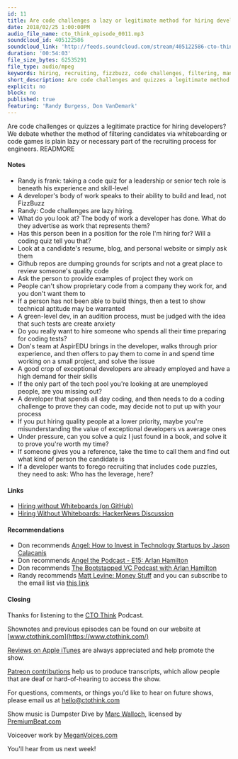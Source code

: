 ```yaml
---
id: 11
title: Are code challenges a lazy or legitimate method for hiring developers?
date: 2018/02/25 1:00:00PM
audio_file_name: cto_think_episode_0011.mp3
soundcloud_id: 405122586
soundcloud_link: 'http://feeds.soundcloud.com/stream/405122586-cto-think-episode-11-are-code-challenges-a-legitimate-method-for-hiring-developers.mp3'
duration: '00:54:03'
file_size_bytes: 62535291
file_type: audio/mpeg
keywords: hiring, recruiting, fizzbuzz, code challenges, filtering, management, cto, teambuilding, whiteboarding
short_description: Are code challenges and quizzes a legitimate method for hiring developers?
explicit: no
block: no
published: true
featuring: 'Randy Burgess, Don VanDemark'
---
```

Are code challenges or quizzes a legitimate practice for hiring developers? We debate whether the method of filtering candidates via whiteboarding or code games is plain lazy or necessary part of the recruiting process for engineers.
READMORE

#### Notes

* Randy is frank: taking a code quiz for a leadership or senior tech role is beneath his experience and skill-level
* A developer's body of work speaks to their ability to build and lead, not FizzBuzz
* Randy: Code challenges are lazy hiring.
* What do you look at? The body of work a developer has done. What do they advertise as work that represents them?
* Has this person been in a position for the role I'm hiring for? Will a coding quiz tell you that?
* Look at a candidate's resume, blog, and personal website or simply ask them
* Github repos are dumping grounds for scripts and not a great place to review someone's quality code
* Ask the person to provide examples of project they work on
* People can't show proprietary code from a company they work for, and you don't want them to
* If a person has not been able to build things, then a test to show technical aptitude may be warranted
* A green-level dev, in an audition process, must be judged with the idea that such tests are create anxiety
* Do you really want to hire someone who spends all their time preparing for coding tests?
* Don's team at AspirEDU brings in the developer, walks through prior experience, and then offers to pay them to come in and spend time working on a small project, and solve the issue
* A good crop of exceptional developers are already employed and have a high demand for their skills
* If the only part of the tech pool you're looking at are unemployed people, are you missing out?
* A developer that spends all day coding, and then needs to do a coding challenge to prove they can code, may decide not to put up with your process
* If you put hiring quality people at a lower priority, maybe you're misunderstanding the value of exceptional developers vs average ones
* Under pressure, can you solve a quiz I just found in a book, and solve it to prove you're worth my time?
* If someone gives you a reference, take the time to call them and find out what kind of person the candidate is
* If a developer wants to forego recruiting that includes code puzzles, they need to ask: Who has the leverage, here?

#### Links

* [Hiring without Whiteboards (on GitHub)](https://github.com/poteto/hiring-without-whiteboards)
* [Hiring Without Whiteboards: HackerNews Discussion](https://news.ycombinator.com/item?id=13874026)

#### Recommendations

* Don recommends [Angel: How to Invest in Technology Startups by Jason Calacanis](http://amzn.to/2F6wtBs)
* Don recommends [Angel the Podcast - E15: Arlan Hamilton](https://podtail.com/podcast/-angel-hosted-by-jason-calacanis-audio/e15-arlan-hamilton-backstage-capital-on-being-a-se/)
* Don recommends [The Bootstapped VC Podcast with Arlan Hamilton](http://backstagecapital.com/podcast/)
* Randy recommends [Matt Levine: Money Stuff](https://www.bloomberg.com/view/topics/money-stuff) and you can subscribe to the email list via [this link](https://www.bloomberg.com/view/?alcmpid=view&subscribe-form=levine)

#### Closing

Thanks for listening to the [CTO Think](https://www.ctothink.com) Podcast.  

Shownotes and previous episodes can be found on our website at [www.ctothink.com](https://www.ctothink.com/)  

[Reviews on Apple iTunes](https://itunes.apple.com/us/podcast/cto-think/id1331281544) are always appreciated and help promote the show.  

[Patreon contributions](https://www.patreon.com/ctothink) help us to produce transcripts, which allow people that are deaf or hard-of-hearing to access the show.  

For questions, comments, or things you'd like to hear on future shows, please email us at [hello@ctothink.com](mailto:hello@ctothink.com)  

Show music is Dumpster Dive by [Marc Walloch](http://marcwalloch.com/), licensed by [PremiumBeat.com](https://www.premiumbeat.com)  

Voiceover work by [MeganVoices.com](http://www.meganvoices.com)  

You'll hear from us next week!  
